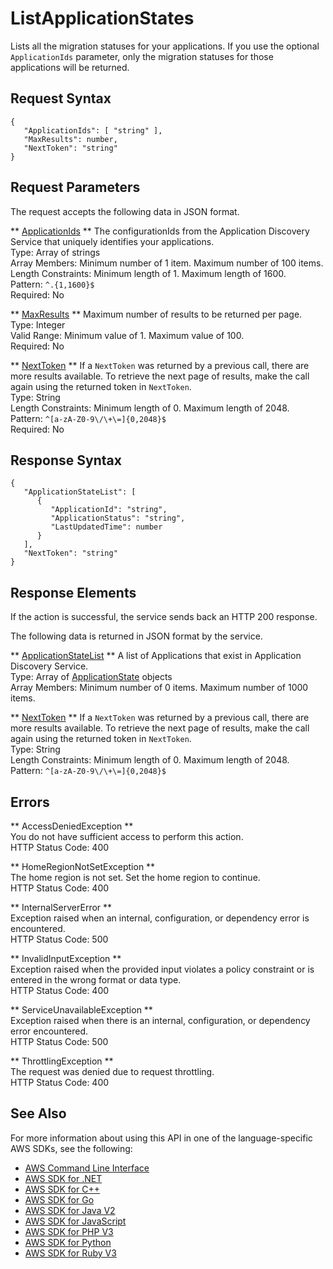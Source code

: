 # ListApplicationStates<a name="API_ListApplicationStates"></a>

Lists all the migration statuses for your applications\. If you use the optional `ApplicationIds` parameter, only the migration statuses for those applications will be returned\.

## Request Syntax<a name="API_ListApplicationStates_RequestSyntax"></a>

```
{
   "ApplicationIds": [ "string" ],
   "MaxResults": number,
   "NextToken": "string"
}
```

## Request Parameters<a name="API_ListApplicationStates_RequestParameters"></a>

The request accepts the following data in JSON format\.

 ** [ApplicationIds](#API_ListApplicationStates_RequestSyntax) **   <a name="migrationhub-ListApplicationStates-request-ApplicationIds"></a>
The configurationIds from the Application Discovery Service that uniquely identifies your applications\.  
Type: Array of strings  
Array Members: Minimum number of 1 item\. Maximum number of 100 items\.  
Length Constraints: Minimum length of 1\. Maximum length of 1600\.  
Pattern: `^.{1,1600}$`   
Required: No

 ** [MaxResults](#API_ListApplicationStates_RequestSyntax) **   <a name="migrationhub-ListApplicationStates-request-MaxResults"></a>
Maximum number of results to be returned per page\.  
Type: Integer  
Valid Range: Minimum value of 1\. Maximum value of 100\.  
Required: No

 ** [NextToken](#API_ListApplicationStates_RequestSyntax) **   <a name="migrationhub-ListApplicationStates-request-NextToken"></a>
If a `NextToken` was returned by a previous call, there are more results available\. To retrieve the next page of results, make the call again using the returned token in `NextToken`\.  
Type: String  
Length Constraints: Minimum length of 0\. Maximum length of 2048\.  
Pattern: `^[a-zA-Z0-9\/\+\=]{0,2048}$`   
Required: No

## Response Syntax<a name="API_ListApplicationStates_ResponseSyntax"></a>

```
{
   "ApplicationStateList": [ 
      { 
         "ApplicationId": "string",
         "ApplicationStatus": "string",
         "LastUpdatedTime": number
      }
   ],
   "NextToken": "string"
}
```

## Response Elements<a name="API_ListApplicationStates_ResponseElements"></a>

If the action is successful, the service sends back an HTTP 200 response\.

The following data is returned in JSON format by the service\.

 ** [ApplicationStateList](#API_ListApplicationStates_ResponseSyntax) **   <a name="migrationhub-ListApplicationStates-response-ApplicationStateList"></a>
A list of Applications that exist in Application Discovery Service\.  
Type: Array of [ApplicationState](API_ApplicationState.md) objects  
Array Members: Minimum number of 0 items\. Maximum number of 1000 items\.

 ** [NextToken](#API_ListApplicationStates_ResponseSyntax) **   <a name="migrationhub-ListApplicationStates-response-NextToken"></a>
If a `NextToken` was returned by a previous call, there are more results available\. To retrieve the next page of results, make the call again using the returned token in `NextToken`\.  
Type: String  
Length Constraints: Minimum length of 0\. Maximum length of 2048\.  
Pattern: `^[a-zA-Z0-9\/\+\=]{0,2048}$` 

## Errors<a name="API_ListApplicationStates_Errors"></a>

 ** AccessDeniedException **   
You do not have sufficient access to perform this action\.  
HTTP Status Code: 400

 ** HomeRegionNotSetException **   
The home region is not set\. Set the home region to continue\.  
HTTP Status Code: 400

 ** InternalServerError **   
Exception raised when an internal, configuration, or dependency error is encountered\.  
HTTP Status Code: 500

 ** InvalidInputException **   
Exception raised when the provided input violates a policy constraint or is entered in the wrong format or data type\.  
HTTP Status Code: 400

 ** ServiceUnavailableException **   
Exception raised when there is an internal, configuration, or dependency error encountered\.  
HTTP Status Code: 500

 ** ThrottlingException **   
The request was denied due to request throttling\.  
HTTP Status Code: 400

## See Also<a name="API_ListApplicationStates_SeeAlso"></a>

For more information about using this API in one of the language\-specific AWS SDKs, see the following:
+  [AWS Command Line Interface](https://docs.aws.amazon.com/goto/aws-cli/AWSMigrationHub-2017-05-31/ListApplicationStates) 
+  [AWS SDK for \.NET](https://docs.aws.amazon.com/goto/DotNetSDKV3/AWSMigrationHub-2017-05-31/ListApplicationStates) 
+  [AWS SDK for C\+\+](https://docs.aws.amazon.com/goto/SdkForCpp/AWSMigrationHub-2017-05-31/ListApplicationStates) 
+  [AWS SDK for Go](https://docs.aws.amazon.com/goto/SdkForGoV1/AWSMigrationHub-2017-05-31/ListApplicationStates) 
+  [AWS SDK for Java V2](https://docs.aws.amazon.com/goto/SdkForJavaV2/AWSMigrationHub-2017-05-31/ListApplicationStates) 
+  [AWS SDK for JavaScript](https://docs.aws.amazon.com/goto/AWSJavaScriptSDK/AWSMigrationHub-2017-05-31/ListApplicationStates) 
+  [AWS SDK for PHP V3](https://docs.aws.amazon.com/goto/SdkForPHPV3/AWSMigrationHub-2017-05-31/ListApplicationStates) 
+  [AWS SDK for Python](https://docs.aws.amazon.com/goto/boto3/AWSMigrationHub-2017-05-31/ListApplicationStates) 
+  [AWS SDK for Ruby V3](https://docs.aws.amazon.com/goto/SdkForRubyV3/AWSMigrationHub-2017-05-31/ListApplicationStates) 